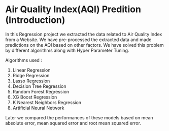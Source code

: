 # Air Quality Index(AQI) Predition (Introduction)
In this Regression project we extracted the data related to Air Quality Index from a Website. We have pre-processed the extracted data and made predictions on the AQI based on other factors. We have solved this problem by different algorithms along with Hyper Parameter Tuning.

Algorithms used :
1. Linear Regression
2. Ridge Regression
3. Lasso Regression
4. Decision Tree Regression
5. Random Forest Regression
6. XG Boost Regression
7. K Nearest Neighbors Regression
8. Artificial Neural Network

Later we compared the performances of these models based on mean absolute error, mean squared error and root mean squared error.
